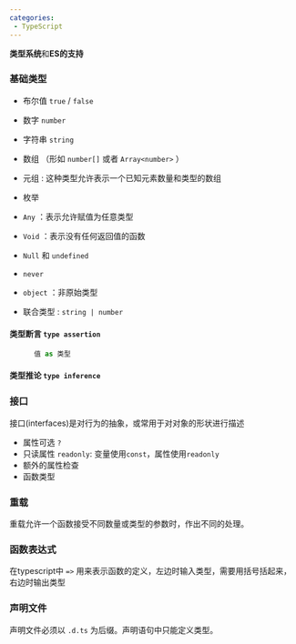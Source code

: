 ```yaml
---
categories:
 - TypeScript
---
```


**类型系统**和**ES的支持**

### 基础类型

 - 布尔值 `true` / `false`

 - 数字 `number`

 - 字符串 `string`

 - 数组 （形如 `number[]` 或者 `Array<number>` ）
 - 元组 : 这种类型允许表示一个已知元素数量和类型的数组
 - 枚举
 - `Any` ：表示允许赋值为任意类型
 - `Void` ：表示没有任何返回值的函数
 - `Null` 和 `undefined`

 - `never`

 - `object` ：非原始类型
 - 联合类型 : `string | number`

 #### 类型断言 `type assertion`

    

``` ts
      值 as 类型
```

 #### 类型推论 `type inference`

### 接口

   接口(interfaces)是对行为的抽象，或常用于对对象的形状进行描述

  + 属性可选 `?`
  + 只读属性 `readonly`: 变量使用`const`，属性使用`readonly`
  + 额外的属性检查
  + 函数类型

### 重载

  重载允许一个函数接受不同数量或类型的参数时，作出不同的处理。

### 函数表达式

  在typescript中 `=>` 用来表示函数的定义，左边时输入类型，需要用括号括起来，右边时输出类型
  
### 声明文件

  声明文件必须以 `.d.ts` 为后缀。声明语句中只能定义类型。 
  
